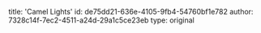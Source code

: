 title: 'Camel Lights'
id: de75dd21-636e-4105-9fb4-54760bf1e782
author: 7328c14f-7ec2-4511-a24d-29a1c5ce23eb
type: original
